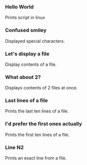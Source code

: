 ### Hello World
Prints script in linux

### Confused smiley
Displayed special characters.
### Let's display a file
Display contents of a file.
### What about 2?
Displays contents of 2 files at once.
### Last lines of a file
Prints the last ten lines of a file.
### I'd prefer the first ones actually
Prints the first ten lines of a file.
### Line N2
Prints an exact line from a file.
